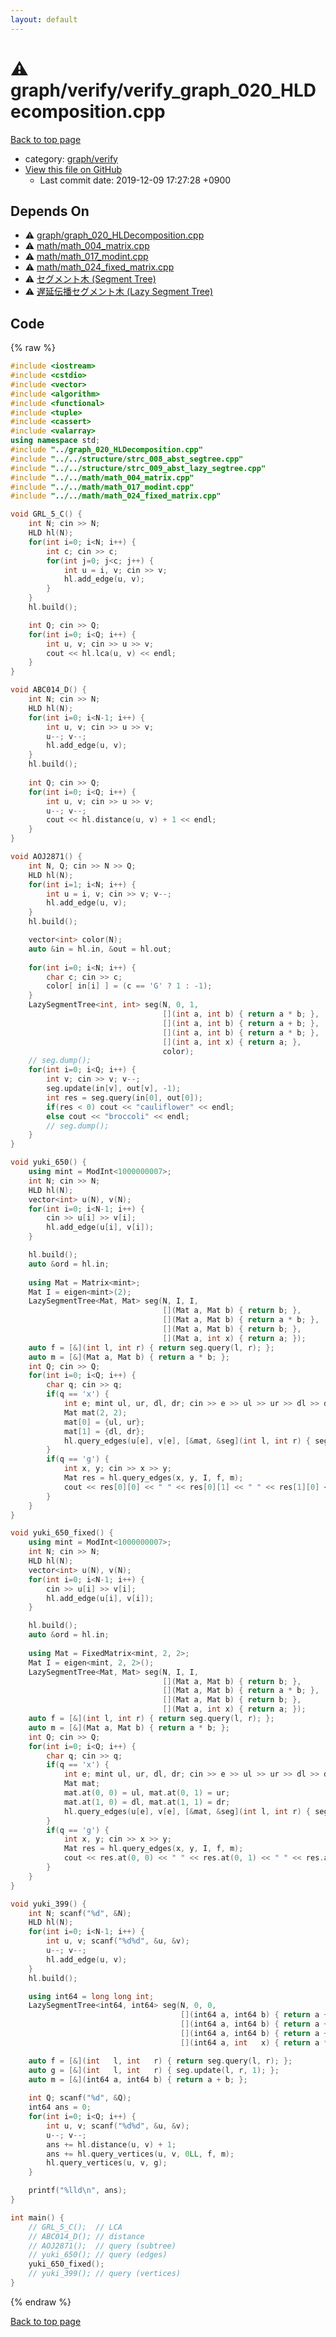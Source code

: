 ```yaml
---
layout: default
---
```


<!-- mathjax config similar to math.stackexchange -->
<script type="text/javascript" async
  src="https://cdnjs.cloudflare.com/ajax/libs/mathjax/2.7.5/MathJax.js?config=TeX-MML-AM_CHTML">
</script>
<script type="text/x-mathjax-config">
  MathJax.Hub.Config({
    TeX: { equationNumbers: { autoNumber: "AMS" }},
    tex2jax: {
      inlineMath: [ ['$','$'] ],
      processEscapes: true
    },
    "HTML-CSS": { matchFontHeight: false },
    displayAlign: "left",
    displayIndent: "2em"
  });
</script>

<script type="text/javascript" src="https://cdnjs.cloudflare.com/ajax/libs/jquery/3.4.1/jquery.min.js"></script>
<script src="https://cdn.jsdelivr.net/npm/jquery-balloon-js@1.1.2/jquery.balloon.min.js" integrity="sha256-ZEYs9VrgAeNuPvs15E39OsyOJaIkXEEt10fzxJ20+2I=" crossorigin="anonymous"></script>
<script type="text/javascript" src="../../../assets/js/copy-button.js"></script>
<link rel="stylesheet" href="../../../assets/css/copy-button.css" />


# :warning: graph/verify/verify_graph_020_HLDecomposition.cpp
<a href="../../../index.html">Back to top page</a>

* category: <a href="../../../index.html#18777f84943a96e2bda3d93e0ed91d5c">graph/verify</a>
* <a href="{{ site.github.repository_url }}/blob/master/graph/verify/verify_graph_020_HLDecomposition.cpp">View this file on GitHub</a>
    - Last commit date: 2019-12-09 17:27:28 +0900




## Depends On
* :warning: <a href="../graph_020_HLDecomposition.cpp.html">graph/graph_020_HLDecomposition.cpp</a>
* :warning: <a href="../../math/math_004_matrix.cpp.html">math/math_004_matrix.cpp</a>
* :warning: <a href="../../math/math_017_modint.cpp.html">math/math_017_modint.cpp</a>
* :warning: <a href="../../math/math_024_fixed_matrix.cpp.html">math/math_024_fixed_matrix.cpp</a>
* :warning: <a href="../../structure/strc_008_abst_segtree.cpp.html">セグメント木 (Segment Tree)</a>
* :warning: <a href="../../structure/strc_009_abst_lazy_segtree.cpp.html">遅延伝播セグメント木 (Lazy Segment Tree)</a>


## Code
{% raw %}
```cpp
#include <iostream>
#include <cstdio>
#include <vector>
#include <algorithm>
#include <functional>
#include <tuple>
#include <cassert>
#include <valarray>
using namespace std;
#include "../graph_020_HLDecomposition.cpp"
#include "../../structure/strc_008_abst_segtree.cpp"
#include "../../structure/strc_009_abst_lazy_segtree.cpp"
#include "../../math/math_004_matrix.cpp"
#include "../../math/math_017_modint.cpp"
#include "../../math/math_024_fixed_matrix.cpp"

void GRL_5_C() {
    int N; cin >> N;
    HLD hl(N);
    for(int i=0; i<N; i++) {
        int c; cin >> c;
        for(int j=0; j<c; j++) {
            int u = i, v; cin >> v;
            hl.add_edge(u, v);
        }
    }
    hl.build();

    int Q; cin >> Q;
    for(int i=0; i<Q; i++) {
        int u, v; cin >> u >> v;
        cout << hl.lca(u, v) << endl;
    }
}

void ABC014_D() {
    int N; cin >> N;
    HLD hl(N);
    for(int i=0; i<N-1; i++) {
        int u, v; cin >> u >> v;
        u--; v--;
        hl.add_edge(u, v);
    }
    hl.build();
 
    int Q; cin >> Q;
    for(int i=0; i<Q; i++) {
        int u, v; cin >> u >> v;
        u--; v--;
        cout << hl.distance(u, v) + 1 << endl;
    }
}

void AOJ2871() {
    int N, Q; cin >> N >> Q;
    HLD hl(N);
    for(int i=1; i<N; i++) {
        int u = i, v; cin >> v; v--;
        hl.add_edge(u, v);
    }
    hl.build();

    vector<int> color(N);
    auto &in = hl.in, &out = hl.out;
    
    for(int i=0; i<N; i++) {
        char c; cin >> c;
        color[ in[i] ] = (c == 'G' ? 1 : -1);
    }
    LazySegmentTree<int, int> seg(N, 0, 1,
                                  [](int a, int b) { return a * b; },
                                  [](int a, int b) { return a + b; },
                                  [](int a, int b) { return a * b; },
                                  [](int a, int x) { return a; },
                                  color);
    // seg.dump();
    for(int i=0; i<Q; i++) {
        int v; cin >> v; v--;
        seg.update(in[v], out[v], -1);
        int res = seg.query(in[0], out[0]);
        if(res < 0) cout << "cauliflower" << endl;
        else cout << "broccoli" << endl;
        // seg.dump();
    }
}

void yuki_650() {
    using mint = ModInt<1000000007>;
    int N; cin >> N;
    HLD hl(N);
    vector<int> u(N), v(N);
    for(int i=0; i<N-1; i++) {
        cin >> u[i] >> v[i];
        hl.add_edge(u[i], v[i]);
    }

    hl.build();
    auto &ord = hl.in;
    
    using Mat = Matrix<mint>;
    Mat I = eigen<mint>(2);
    LazySegmentTree<Mat, Mat> seg(N, I, I,
                                  [](Mat a, Mat b) { return b; },
                                  [](Mat a, Mat b) { return a * b; },
                                  [](Mat a, Mat b) { return b; },
                                  [](Mat a, int x) { return a; });
    auto f = [&](int l, int r) { return seg.query(l, r); };
    auto m = [&](Mat a, Mat b) { return a * b; };
    int Q; cin >> Q;
    for(int i=0; i<Q; i++) {
        char q; cin >> q;
        if(q == 'x') {
            int e; mint ul, ur, dl, dr; cin >> e >> ul >> ur >> dl >> dr;
            Mat mat(2, 2);
            mat[0] = {ul, ur};
            mat[1] = {dl, dr};
            hl.query_edges(u[e], v[e], [&mat, &seg](int l, int r) { seg.update(l, r, mat); });
        }
        if(q == 'g') {
            int x, y; cin >> x >> y;
            Mat res = hl.query_edges(x, y, I, f, m);
            cout << res[0][0] << " " << res[0][1] << " " << res[1][0] << " " << res[1][1] << endl;
        }
    }
}

void yuki_650_fixed() {
    using mint = ModInt<1000000007>;
    int N; cin >> N;
    HLD hl(N);
    vector<int> u(N), v(N);
    for(int i=0; i<N-1; i++) {
        cin >> u[i] >> v[i];
        hl.add_edge(u[i], v[i]);
    }

    hl.build();
    auto &ord = hl.in;
    
    using Mat = FixedMatrix<mint, 2, 2>;
    Mat I = eigen<mint, 2, 2>();
    LazySegmentTree<Mat, Mat> seg(N, I, I,
                                  [](Mat a, Mat b) { return b; },
                                  [](Mat a, Mat b) { return a * b; },
                                  [](Mat a, Mat b) { return b; },
                                  [](Mat a, int x) { return a; });
    auto f = [&](int l, int r) { return seg.query(l, r); };
    auto m = [&](Mat a, Mat b) { return a * b; };
    int Q; cin >> Q;
    for(int i=0; i<Q; i++) {
        char q; cin >> q;
        if(q == 'x') {
            int e; mint ul, ur, dl, dr; cin >> e >> ul >> ur >> dl >> dr;
            Mat mat;
            mat.at(0, 0) = ul, mat.at(0, 1) = ur;
            mat.at(1, 0) = dl, mat.at(1, 1) = dr;
            hl.query_edges(u[e], v[e], [&mat, &seg](int l, int r) { seg.update(l, r, mat); });
        }
        if(q == 'g') {
            int x, y; cin >> x >> y;
            Mat res = hl.query_edges(x, y, I, f, m);
            cout << res.at(0, 0) << " " << res.at(0, 1) << " " << res.at(1, 0) << " " << res.at(1, 1) << endl;
        }
    }    
}

void yuki_399() {
    int N; scanf("%d", &N);
    HLD hl(N);
    for(int i=0; i<N-1; i++) {
        int u, v; scanf("%d%d", &u, &v);
        u--; v--;
        hl.add_edge(u, v);
    }
    hl.build();

    using int64 = long long int;
    LazySegmentTree<int64, int64> seg(N, 0, 0,
                                      [](int64 a, int64 b) { return a + b; },
                                      [](int64 a, int64 b) { return a + b; },
                                      [](int64 a, int64 b) { return a + b; },
                                      [](int64 a, int   x) { return a * x; });

    auto f = [&](int   l, int   r) { return seg.query(l, r); };
    auto g = [&](int   l, int   r) { seg.update(l, r, 1); };
    auto m = [&](int64 a, int64 b) { return a + b; };
    
    int Q; scanf("%d", &Q);
    int64 ans = 0;
    for(int i=0; i<Q; i++) {
        int u, v; scanf("%d%d", &u, &v);
        u--; v--;
        ans += hl.distance(u, v) + 1;
        ans += hl.query_vertices(u, v, 0LL, f, m);
        hl.query_vertices(u, v, g);
    }

    printf("%lld\n", ans);
}

int main() {
    // GRL_5_C();  // LCA
    // ABC014_D(); // distance
    // AOJ2871();  // query (subtree)
    // yuki_650(); // query (edges)
    yuki_650_fixed();
    // yuki_399(); // query (vertices)
}

```
{% endraw %}

<a href="../../../index.html">Back to top page</a>

